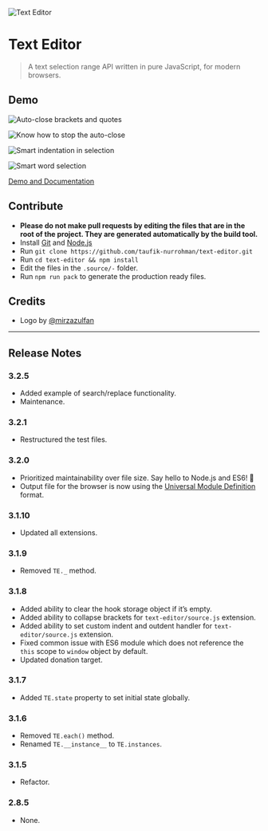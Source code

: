 ![Text Editor](https://user-images.githubusercontent.com/1669261/39924715-218a6b24-5553-11e8-8d04-69c4031ce777.png)

Text Editor
===========

> A text selection range API written in pure JavaScript, for modern browsers.

Demo
----

![Auto-close brackets and quotes](https://user-images.githubusercontent.com/1669261/70342109-f565df80-1886-11ea-899f-b600261378a0.gif)

![Know how to stop the auto-close](https://user-images.githubusercontent.com/1669261/70342113-f6970c80-1886-11ea-93f0-a209b277f344.gif)

![Smart indentation in selection](https://user-images.githubusercontent.com/1669261/70346049-f9e2c600-188f-11ea-8761-edf363b4b583.gif)

![Smart word selection](https://user-images.githubusercontent.com/1669261/70342114-f72fa300-1886-11ea-8939-2a81c61703d0.gif)

[Demo and Documentation](https://taufik-nurrohman.github.io/text-editor "View Demo")

Contribute
----------

 - **Please do not make pull requests by editing the files that are in the root of the project. They are generated automatically by the build tool.**
 - Install [Git](https://en.wikipedia.org/wiki/Git) and [Node.js](https://en.wikipedia.org/wiki/Node.js)
 - Run `git clone https://github.com/taufik-nurrohman/text-editor.git`
 - Run `cd text-editor && npm install`
 - Edit the files in the `.source/-` folder.
 - Run `npm run pack` to generate the production ready files.

Credits
-------

 - Logo by [@mirzazulfan](https://github.com/mirzazulfan)

---

Release Notes
-------------

### 3.2.5

 - Added example of search/replace functionality.
 - Maintenance.

### 3.2.1

 - Restructured the test files.

### 3.2.0

 - Prioritized maintainability over file size. Say hello to Node.js and ES6! :wave:
 - Output file for the browser is now using the [Universal Module Definition](https://github.com/umdjs/umd) format.

### 3.1.10

 - Updated all extensions.

### 3.1.9

 - Removed `TE._` method.

### 3.1.8

 - Added ability to clear the hook storage object if it’s empty.
 - Added ability to collapse brackets for `text-editor/source.js` extension.
 - Added ability to set custom indent and outdent handler for `text-editor/source.js` extension.
 - Fixed common issue with ES6 module which does not reference the `this` scope to `window` object by default.
 - Updated donation target.

### 3.1.7

 - Added `TE.state` property to set initial state globally.

### 3.1.6

 - Removed `TE.each()` method.
 - Renamed `TE.__instance__` to `TE.instances`.

### 3.1.5

 - Refactor.

### 2.8.5

 - None.

